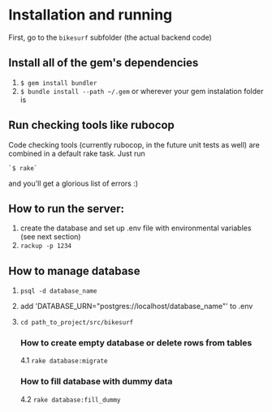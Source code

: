 # Installation and running
First, go to the `bikesurf` subfolder (the actual backend code)

## Install all of the gem's dependencies
1. `$ gem install bundler`
2. `$ bundle install --path ~/.gem` or wherever your gem instalation folder is

## Run checking tools like rubocop
Code checking tools (currently rubocop, in the future unit tests as well) are
combined in a default rake task. Just run

    `$ rake`

and you'll get a glorious list of errors :)

## How to run the server:
1. create the database and set up .env file with environmental variables (see next section)
3. `rackup -p 1234`

## How to manage database
1. `psql -d database_name`
2. add 'DATABASE_URN="postgres://localhost/database_name"' to .env
3. `cd path_to_project/src/bikesurf`
	
	### How to create empty database or delete rows from tables 
	4.1 `rake database:migrate`

	### How to fill database with dummy data
	4.2 `rake database:fill_dummy`
